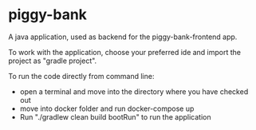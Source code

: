 # piggy-bank

A java application, used as backend for the piggy-bank-frontend app.

To work with the application, choose your preferred ide and import the project as "gradle project".

To run the code directly from command line:
* open a terminal and move into the directory where you have checked out
* move into docker folder and run docker-compose up
* Run "./gradlew clean build bootRun" to run the application
